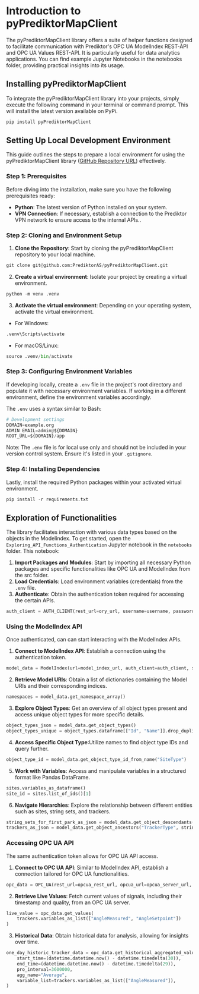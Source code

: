 # Introduction to pyPrediktorMapClient

The pyPrediktorMapClient library offers a suite of helper functions designed to facilitate communication with Prediktor's OPC UA ModelIndex REST-API and OPC UA Values REST-API. It is particularly useful for data analytics applications. You can find example Jupyter Notebooks in the notebooks folder, providing practical insights into its usage.

## Installing pyPrediktorMapClient

To integrate the pyPrediktorMapClient library into your projects, simply execute the following command in your terminal or command prompt. This will install the latest version available on PyPi. 
```python
pip install pyPrediktorMapClient
```

## Setting Up Local Development Environment
This guide outlines the steps to prepare a local environment for using the pyPrediktorMapClient library ([GitHub Repository URL](https://github.com/PrediktorAS/pyPrediktorMapClient)) effectively.

### Step 1: Prerequisites
Before diving into the installation, make sure you have the following prerequisites ready:
- **Python**: The latest version of Python installed on your system.
- **VPN Connection**: If necessary, establish a connection to the Prediktor VPN network to ensure access to the internal APIs..

### Step 2: Cloning and Environment Setup

1. **Clone the Repository**: Start by cloning the pyPrediktorMapClient repository to your local machine.
```python
git clone git@github.com:PrediktorAS/pyPrediktorMapClient.git
```

2. **Create a virtual environment**: Isolate your project by creating a virtual environment.
```python
python -m venv .venv
```
3. **Activate the virtual environment**: Depending on your operating system, activate the virtual environment.
- For Windows:
```python
.venv\Scripts\activate
```
- For  macOS/Linux:
```python
source .venv/bin/activate
```

### Step 3: Configuring Environment Variables

If developing locally, create a `.env` file in the project's root directory and populate it with necessary environment variables. If working in a different environment, define the environment variables accordingly.

The `.env` uses a syntax similar to Bash:
```python
# Development settings
DOMAIN=example.org
ADMIN_EMAIL=admin@${DOMAIN}
ROOT_URL=${DOMAIN}/app
```

Note: The `.env` file is for local use only and should not be included in your version control system. Ensure it's listed in your `.gitignore`.

### Step 4: Installing Dependencies

Lastly, install the required Python packages within your activated virtual environment.
```python
pip install -r requirements.txt
```

## Exploration of Functionalities 
The library facilitates interaction with various data types based on the objects in the Modelindex. To get started, open the `Exploring_API_Functions_Authentication` Jupyter notebook in the `notebooks` folder. This notebook:
1. **Import Packages and Modules**: Start by importing all necessary Python packages and specific functionalities like OPC UA and ModelIndex from the src folder.
3. **Load Credentials**: Load environment variables (credentials) from the `.env` file.
4. **Authenticate**: Obtain the authentication token required for accessing the certain APIs.
```python
auth_client = AUTH_CLIENT(rest_url=ory_url, username=username, password=password)
```

### Using the ModelIndex API
Once authenticated, can can start interacting with the ModelIndex APIs.  
1. **Connect to ModelIndex API**: Establish a connection using the authentication token.
```python
model_data = ModelIndex(url=model_index_url, auth_client=auth_client, session=auth_client.session)
```
2. **Retrieve Model URIs**: Obtain a list of dictionaries containing the Model URIs and their corresponding indices.
```python
namespaces = model_data.get_namespace_array()
```
3. **Explore Object Types**: Get an overview of all object types present and access unique object types for more specific details. 
```python
object_types_json = model_data.get_object_types()
object_types_unique = object_types.dataframe[["Id", "Name"]].drop_duplicates()
```
4. **Access Specific Object Type**:Utilize names to find object type IDs and query further.
```python
object_type_id = model_data.get_object_type_id_from_name("SiteType")
```
5. **Work with Variables**: Access and manipulate variables in a structured format like Pandas DataFrame.
```python
sites.variables_as_dataframe()
site_id = sites.list_of_ids()[1]
```
6. **Navigate Hierarchies**: Explore the relationship between different entities such as sites, string sets, and trackers.
```python
string_sets_for_first_park_as_json = model_data.get_object_descendants("StringSetType", [site_id], "PV_Assets")
trackers_as_json = model_data.get_object_ancestors("TrackerType", string_sets_for_first_park.list_of_ids(), "PV_Serves")
```

### Accessing OPC UA API
The same authentication token allows for OPC UA API access.  
1. **Connect to OPC UA API**: Similar to ModelIndex API, establish a connection tailored for OPC UA functionalities.
```python
opc_data = OPC_UA(rest_url=opcua_rest_url, opcua_url=opcua_server_url, namespaces=namespace_list, auth_client=auth_client)
```
2. **Retrieve Live Values**: Fetch current values of signals, including their timestamp and quality, from an OPC UA server.
```python
live_value = opc_data.get_values(
    trackers.variables_as_list(["AngleMeasured", "AngleSetpoint"])
)
```
3. **Historical Data**: Obtain historical data for analysis, allowing for insights over time.  
```python
one_day_historic_tracker_data = opc_data.get_historical_aggregated_values(
    start_time=(datetime.datetime.now() - datetime.timedelta(30)),
    end_time=(datetime.datetime.now() - datetime.timedelta(29)),
    pro_interval=3600000,
    agg_name="Average",
    variable_list=trackers.variables_as_list(["AngleMeasured"]),
)
```

